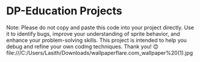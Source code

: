# DP-Education Projects
Note: Please do not copy and paste this code into your project directly. Use it to identify bugs, improve your understanding of sprite behavior, and enhance your problem-solving skills. This project is intended to help you debug and refine your own coding techniques. Thank you! 😊
file:///C:/Users/Lasith/Downloads/wallpaperflare.com_wallpaper%20(1).jpg
